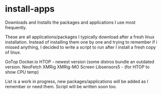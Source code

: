 # install-apps
Downloads and Installs the packages and applications I use most frequently.

These are all applications/packages I typically download after a fresh linux installation.
Instead of installing them one by one and trying to remember if i missed anything, I decided to write a script to run after I install a fresh copy of linux.

GoTop
Docker.io
HTOP - newest version (some distros bundle an outdated version.
NeoFetch
XMRig
XMRig-MO
Screen
Libsensors5 - (for HTOP to show CPU temp)

List is a work in progress, new packages/applications will be added as I remember or need them.
Script will be written soon too.
